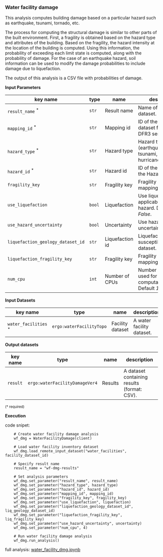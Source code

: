 ### Water facility damage

This analysis computes building damage based on a particular hazard such as earthquake, tsunami, tornado, etc.

The process for computing the structural damage is similar to other parts of the built environment. First, a fragility
is obtained based on the hazard type and attributes of the building. Based on the fragility, the hazard intensity at the 
location of the building is computed. Using this information, the probability of exceeding each limit state is computed, 
along with the probability of damage. For the case of an earthquake hazard, soil information can be used to
modify the damage probabilities to include damage due to liquefaction.  

The output of this analysis is a CSV file with probabilities of damage.

**Input Parameters**

key name | type | name | description
--- | --- | --- | ---
`result_name` <sup>*</sup> | `str` | Result name | Name of the result dataset.
`mapping_id` <sup>*</sup> | `str` | Mapping id | ID of the mapping dataset from the DFR3 service.
`hazard_type` <sup>*</sup> | `str` | Hazard type | Hazard type (earthquake, tsunami, tornado, hurricaneWindfields). 
`hazard_id` <sup>*</sup> | `str` | Hazard id | ID of the hazard from the Hazard service.
`fragility_key` | `str` | Fragility key | Fragility key used in mapping dataset.
`use_liquefaction` | `bool` | Liquefaction | Use liquefaction, if applicable to the hazard. Default is <br>*False*.
`use_hazard_uncertainty` | `bool` | Uncertainty | Use hazard uncertainty.
`liquefaction_geology_dataset_id` | `str` | Liquefaction id | Liquefaction susceptibility dataset.
`liquefaction_fragility_key` | `str` | Fragility key | Fragility key used in mapping dataset.
`num_cpu` | `int` | Number of CPUs | Number of CPUs used for parallel computations. <br>Default *1*.

**Input Datasets**

key name | type | name | description
--- | --- | --- | ---
`water_facilities` <sup>*</sup> | `ergo:waterFacilityTopo` | Facility dataset |  A water facility dataset.

**Output datasets** 

key name | type | name | description
--- | --- | --- | ---
`result` | `ergo:waterFacilityDamageVer4` | Results | A dataset containing results (format: CSV).

<small>(* required)</small>

**Execution**

code snipet:

```
    # Create water facility damage analysis
    wf_dmg = WaterFacilityDamage(client)

    # Load water facility inventory dataset
    wf_dmg.load_remote_input_dataset("water_facilities", facility_dataset_id)

    # Specify result name
    result_name = "wf-dmg-results"

    # Set analysis parameters
    wf_dmg.set_parameter("result_name", result_name)
    wf_dmg.set_parameter("hazard_type", hazard_type)
    wf_dmg.set_parameter("hazard_id", hazard_id)
    wf_dmg.set_parameter("mapping_id", mapping_id)
    wf_dmg.set_parameter("fragility_key", fragility_key)
    wf_dmg.set_parameter("use_liquefaction", liquefaction)
    wf_dmg.set_parameter("liquefaction_geology_dataset_id", liq_geology_dataset_id)
    wf_dmg.set_parameter("liquefaction_fragility_key", liq_fragility_key)
    wf_dmg.set_parameter("use_hazard_uncertainty", uncertainty)
    wf_dmg.set_parameter("num_cpu", 4)

    # Run water facility damage analysis
    wf_dmg.run_analysis()
```

full analysis: [water_facility_dmg.ipynb](https://github.com/IN-CORE/incore-docs/blob/master/notebooks/water_facility_dmg.ipynb)